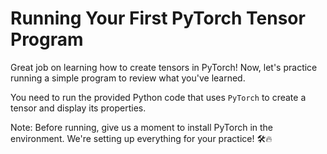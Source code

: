 # Running Your First PyTorch Tensor Program

Great job on learning how to create tensors in PyTorch! Now, let's practice running a simple program to review what you've learned.

You need to run the provided Python code that uses `PyTorch` to create a tensor and display its properties.

Note: Before running, give us a moment to install PyTorch in the environment. We're setting up everything for your practice! 🛠️🔥